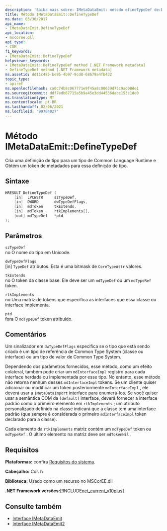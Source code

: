 ```yaml
---
description: 'Saiba mais sobre: IMetaDataEmit: método efineTypeDef de:D'
title: Método IMetaDataEmit::DefineTypeDef
ms.date: 03/30/2017
api_name:
- IMetaDataEmit.DefineTypeDef
api_location:
- mscoree.dll
api_type:
- COM
f1_keywords:
- IMetaDataEmit::DefineTypeDef
helpviewer_keywords:
- IMetaDataEmit::DefineTypeDef method [.NET Framework metadata]
- DefineTypeDef method [.NET Framework metadata]
ms.assetid: dd11c485-be95-4b97-9cd8-68679a4fb432
topic_type:
- apiref
ms.openlocfilehash: ca0c74b8c067771e9f45a8c00639d75c9ad08de1
ms.sourcegitcommit: ddf7edb67715a5b9a45e3dd44536dabc153c1de0
ms.translationtype: MT
ms.contentlocale: pt-BR
ms.lasthandoff: 02/06/2021
ms.locfileid: "99784027"
---
```

# <a name="imetadataemitdefinetypedef-method"></a>Método IMetaDataEmit::DefineTypeDef

Cria uma definição de tipo para um tipo de Common Language Runtime e Obtém um token de metadados para essa definição de tipo.  
  
## <a name="syntax"></a>Sintaxe  
  
```cpp  
HRESULT DefineTypeDef (
    [in]  LPCWSTR     szTypeDef,
    [in]  DWORD       dwTypeDefFlags,
    [in]  mdToken     tkExtends,
    [in]  mdToken     rtkImplements[],
    [out] mdTypeDef   *ptd  
);  
```  
  
## <a name="parameters"></a>Parâmetros  

 `szTypeDef`  
 no O nome do tipo em Unicode.  
  
 `dwTypeDefFlags`  
 [in] `TypeDef` atributos. Esta é uma bitmask de `CoreTypeAttr` valores.  
  
 `tkExtends`  
 no O token da classe base. Ele deve ser um `mdTypeDef` ou um `mdTypeRef` token.  
  
 `rtkImplements`  
 no Uma matriz de tokens que especifica as interfaces que essa classe ou interface implementa.  
  
 `ptd`  
 fora O `mdTypeDef` token atribuído.  
  
## <a name="remarks"></a>Comentários  

 Um sinalizador em `dwTypeDefFlags` especifica se o tipo que está sendo criado é um tipo de referência de Common Type System (classe ou interface) ou um tipo de valor de Common Type System.  
  
 Dependendo dos parâmetros fornecidos, esse método, como um efeito colateral, também pode criar um `mdInterfaceImpl` registro para cada interface herdada ou implementada por esse tipo. No entanto, esse método não retorna nenhum desses `mdInterfaceImpl` tokens. Se um cliente quiser adicionar ou modificar um token posteriormente `mdInterfaceImpl` , ele deverá usar a `IMetaDataImport` interface para enumerá-los. Se você quiser usar a semântica COM da `[default]` interface, deverá fornecer a interface padrão como o primeiro elemento em `rtkImplements` ; um atributo personalizado definido na classe indicará que a classe tem uma interface padrão (que sempre é considerada o primeiro `mdInterfaceImpl` token declarado para a classe).  
  
 Cada elemento da `rtkImplements` matriz contém um `mdTypeDef` token ou `mdTypeRef` . O último elemento na matriz deve ser `mdTokenNil` .  
  
## <a name="requirements"></a>Requisitos  

 **Plataformas:** confira [Requisitos do sistema](../../get-started/system-requirements.md).  
  
 **Cabeçalho:** Cor. h  
  
 **Biblioteca:** Usado como um recurso no MSCorEE.dll  
  
 **.NET Framework versões:**[!INCLUDE[net_current_v10plus](../../../../includes/net-current-v10plus-md.md)]  
  
## <a name="see-also"></a>Consulte também

- [Interface IMetaDataEmit](imetadataemit-interface.md)
- [Interface IMetaDataEmit2](imetadataemit2-interface.md)
